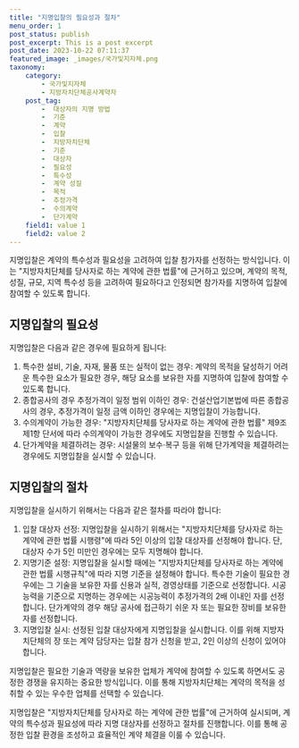 ```yaml
---
title: "지명입찰의 필요성과 절차"
menu_order: 1
post_status: publish
post_excerpt: This is a post excerpt
post_date: 2023-10-22 07:11:37
featured_image: _images/국가및지자체.png
taxonomy:
    category:
        - 국가및지자체
        - 지방자치단체공사계약자
    post_tag:
        -  대상자의 지명 방법
        -  기준
        -  계약
        -  입찰
        -  지방자치단체
        -  기준
        -  대상자
        -  필요성
        -  특수성
        -  계약 성질
        -  목적
        -  추정가격
        -  수의계약
        -  단가계약
    field1: value 1
    field2: value 2
---
```



지명입찰은 계약의 특수성과 필요성을 고려하여 입찰 참가자를 선정하는 방식입니다. 이는 "지방자치단체를 당사자로 하는 계약에 관한 법률"에 근거하고 있으며, 계약의 목적, 성질, 규모, 지역 특수성 등을 고려하여 필요하다고 인정되면 참가자를 지명하여 입찰에 참여할 수 있도록 합니다.

## 지명입찰의 필요성

지명입찰은 다음과 같은 경우에 필요하게 됩니다:

1. 특수한 설비, 기술, 자재, 물품 또는 실적이 없는 경우: 계약의 목적을 달성하기 어려운 특수한 요소가 필요한 경우, 해당 요소를 보유한 자를 지명하여 입찰에 참여할 수 있도록 합니다.
2. 종합공사의 경우 추정가격이 일정 범위 이하인 경우: 건설산업기본법에 따른 종합공사의 경우, 추정가격이 일정 금액 이하인 경우에는 지명입찰이 가능합니다.
3. 수의계약이 가능한 경우: "지방자치단체를 당사자로 하는 계약에 관한 법률" 제9조제1항 단서에 따라 수의계약이 가능한 경우에도 지명입찰을 진행할 수 있습니다.
4. 단가계약을 체결하려는 경우: 시설물의 보수·복구 등을 위해 단가계약을 체결하려는 경우에도 지명입찰을 실시할 수 있습니다.

## 지명입찰의 절차

지명입찰을 실시하기 위해서는 다음과 같은 절차를 따라야 합니다:

1. 입찰 대상자 선정: 지명입찰을 실시하기 위해서는 "지방자치단체를 당사자로 하는 계약에 관한 법률 시행령"에 따라 5인 이상의 입찰 대상자를 선정해야 합니다. 단, 대상자 수가 5인 미만인 경우에는 모두 지명해야 합니다.
2. 지명기준 설정: 지명입찰을 실시할 때에는 "지방자치단체를 당사자로 하는 계약에 관한 법률 시행규칙"에 따라 지명 기준을 설정해야 합니다. 특수한 기술이 필요한 경우에는 그 기술을 보유한 자를 신용과 실적, 경영상태를 기준으로 선정합니다. 시공능력을 기준으로 지명하는 경우에는 시공능력이 추정가격의 2배 이내인 자를 선정합니다. 단가계약의 경우 해당 공사에 접근하기 쉬운 자 또는 필요한 장비를 보유한 자를 선정합니다.
3. 지명입찰 실시: 선정된 입찰 대상자에게 지명입찰을 실시합니다. 이를 위해 지방자치단체의 장 또는 계약 담당자는 입찰 참가 신청을 받고, 2인 이상의 신청이 있어야 합니다.

지명입찰은 필요한 기술과 역량을 보유한 업체가 계약에 참여할 수 있도록 하면서도 공정한 경쟁을 유지하는 중요한 방식입니다. 이를 통해 지방자치단체는 계약의 목적을 성취할 수 있는 우수한 업체를 선택할 수 있습니다.

지명입찰은 "지방자치단체를 당사자로 하는 계약에 관한 법률"에 근거하여 실시되며, 계약의 특수성과 필요성에 따라 지명 대상자를 선정하고 절차를 진행합니다. 이를 통해 공정한 입찰 환경을 조성하고 효율적인 계약 체결을 이룰 수 있습니다.
